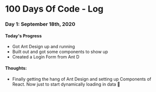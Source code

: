 # 100 Days Of Code - Log

### Day 1: September 18th, 2020

#### Today's Progress
- Got Ant Design up and running
- Built out and got some components to show up
- Created a Login Form from Ant D

#### Thoughts:
- Finally getting the hang of Ant Design and setting up Components of React. Now just to start dynamically loading in data 🤔